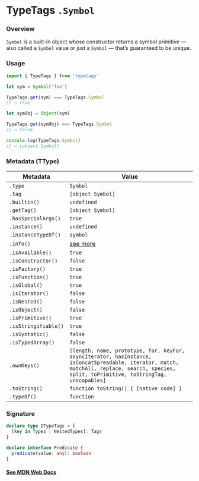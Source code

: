 # TypeTags `.Symbol`

### Overview

`Symbol` is a built-in object whose constructor returns a symbol primitive — also called a `Symbol` value or just a `Symbol` — that’s guaranteed to be unique.

### Usage

```js
import { TypeTags } from 'typetags'

let sym = Symbol('foo')

TypeTags.get(sym) === TypeTags.Symbol
// → true

let symObj = Object(sym)

TypeTags.get(symObj) === TypeTags.Symbol
// → false

console.log(TypeTags.Symbol)
// → [object Symbol]
```

### Metadata (TType)

| Metadata             | Value                                                                                                                                                                                       |
| -------------------- | ------------------------------------------------------------------------------------------------------------------------------------------------------------------------------------------- |
| `.type`              | `Symbol`                                                                                                                                                                                    |
| `.tag`               | `[object Symbol]`                                                                                                                                                                           |
| `.builtin()`         | `undefined`                                                                                                                                                                                 |
| `.getTag()`          | `[object Symbol]`                                                                                                                                                                           |
| `.hasSpecialArgs()`  | `true`                                                                                                                                                                                      |
| `.instance()`        | `undefined`                                                                                                                                                                                 |
| `.instanceTypeOf()`  | `symbol`                                                                                                                                                                                    |
| `.info()`            | [see more]()                                                                                                                                                                                |
| `.isAvailable()`     | `true`                                                                                                                                                                                      |
| `.isConstructor()`   | `false`                                                                                                                                                                                     |
| `.isFactory()`       | `true`                                                                                                                                                                                      |
| `.isFunction()`      | `true`                                                                                                                                                                                      |
| `.isGlobal()`        | `true`                                                                                                                                                                                      |
| `.isIterator()`      | `false`                                                                                                                                                                                     |
| `.isNested()`        | `false`                                                                                                                                                                                     |
| `.isObject()`        | `false`                                                                                                                                                                                     |
| `.isPrimitive()`     | `true`                                                                                                                                                                                      |
| `.isStringifiable()` | `true`                                                                                                                                                                                      |
| `.isSyntatic()`      | `false`                                                                                                                                                                                     |
| `.isTypedArray()`    | `false`                                                                                                                                                                                     |
| `.ownKeys()`         | `[length, name, prototype, for, keyFor, asyncIterator, hasInstance, isConcatSpreadable, iterator, match, matchAll, replace, search, species, split, toPrimitive, toStringTag, unscopables]` |
| `.toString()`        | `function toString() { [native code] }`                                                                                                                                                     |
| `.typeOf()`          | `function`                                                                                                                                                                                  |

### Signature

```ts
declare type ITypeTags = {
  [key in Types | NestedTypes]: Tags
}

declare interface Predicate {
  predicate(value: any): boolean
}
```

#### [See MDN Web Docs](https://developer.mozilla.org/en-US/docs/Web/JavaScript/Reference/Global_Objects/Symbol)
